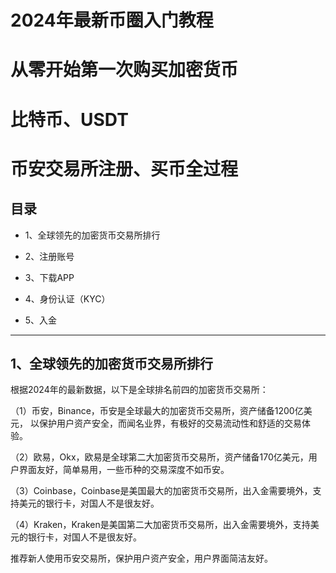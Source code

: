 # **2024年最新币圈入门教程**
# **从零开始第一次购买加密货币**
# **比特币、USDT**
# **币安交易所注册、买币全过程**

## **目录**
- 1、全球领先的加密货币交易所排行

- 2、注册账号

- 3、下载APP

- 4、身份认证（KYC）

- 5、入金
---
## **1、全球领先的加密货币交易所排行**
根据2024年的最新数据，以下是全球排名前四的加密货币交易所：

（1）币安，Binance，币安是全球最大的加密货币交易所，资产储备1200亿美元，
    以保护用户资产安全，而闻名业界，有极好的交易流动性和舒适的交易体验。

（2）欧易，Okx，欧易是全球第二大加密货币交易所，资产储备170亿美元，用户界面友好，简单易用，一些币种的交易深度不如币安。

（3）Coinbase，Coinbase是美国最大的加密货币交易所，出入金需要境外，支持美元的银行卡，对国人不是很友好。

（4）Kraken，Kraken是美国第二大加密货币交易所，出入金需要境外，支持美元的银行卡，对国人不是很友好。

推荐新人使用币安交易所，保护用户资产安全，用户界面简洁友好。
